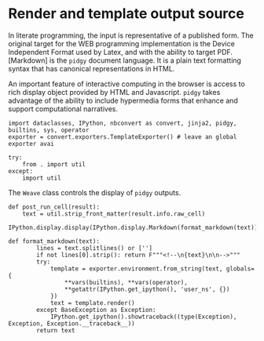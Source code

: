 # Render and template output source

In literate programming, the input is representative of a published form. The original target for the WEB programming
implementation is the Device Independent Format used by Latex, and with the ability to target PDF. [Markdown] is
the `pidgy` document language. It is a plain text formatting syntax that has canonical representations in HTML.

An important feature of interactive computing in the browser is access to rich display object provided by
HTML and Javascript. `pidgy` takes advantage of the ability to include hypermedia forms that enhance and
support computational narratives.

    import dataclasses, IPython, nbconvert as convert, jinja2, pidgy, builtins, sys, operator
    exporter = convert.exporters.TemplateExporter() # leave an global exporter avai

    try:
        from . import util
    except:
        import util

The `Weave` class controls the display of `pidgy` outputs.

    def post_run_cell(result):
        text = util.strip_front_matter(result.info.raw_cell)
        IPython.display.display(IPython.display.Markdown(format_markdown(text)))

    def format_markdown(text):
            lines = text.splitlines() or ['']
            if not lines[0].strip(): return F"""<!--\n{text}\n\n-->"""
            try:
                template = exporter.environment.from_string(text, globals={
                    **vars(builtins), **vars(operator),
                    **getattr(IPython.get_ipython(), 'user_ns', {})
                })
                text = template.render()
            except BaseException as Exception:
                IPython.get_ipython().showtraceback((type(Exception), Exception, Exception.__traceback__))
            return text
